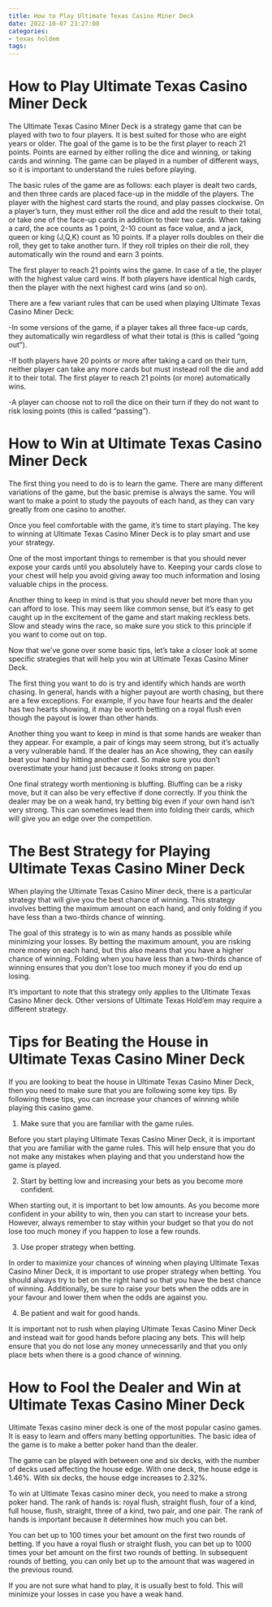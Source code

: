 ```yaml
---
title: How to Play Ultimate Texas Casino Miner Deck
date: 2022-10-07 23:27:08
categories:
- texas holdem
tags:
---
```



#  How to Play Ultimate Texas Casino Miner Deck

The Ultimate Texas Casino Miner Deck is a strategy game that can be played with two to four players. It is best suited for those who are eight years or older. The goal of the game is to be the first player to reach 21 points. Points are earned by either rolling the dice and winning, or taking cards and winning. The game can be played in a number of different ways, so it is important to understand the rules before playing.

The basic rules of the game are as follows: each player is dealt two cards, and then three cards are placed face-up in the middle of the players. The player with the highest card starts the round, and play passes clockwise. On a player’s turn, they must either roll the dice and add the result to their total, or take one of the face-up cards in addition to their two cards. When taking a card, the ace counts as 1 point, 2-10 count as face value, and a jack, queen or king (J,Q,K) count as 10 points. If a player rolls doubles on their die roll, they get to take another turn. If they roll triples on their die roll, they automatically win the round and earn 3 points.

The first player to reach 21 points wins the game. In case of a tie, the player with the highest value card wins. If both players have identical high cards, then the player with the next highest card wins (and so on).

There are a few variant rules that can be used when playing Ultimate Texas Casino Miner Deck:

-In some versions of the game, if a player takes all three face-up cards, they automatically win regardless of what their total is (this is called “going out”).

-If both players have 20 points or more after taking a card on their turn, neither player can take any more cards but must instead roll the die and add it to their total. The first player to reach 21 points (or more) automatically wins.

-A player can choose not to roll the dice on their turn if they do not want to risk losing points (this is called “passing”).

#  How to Win at Ultimate Texas Casino Miner Deck

The first thing you need to do is to learn the game. There are many different variations of the game, but the basic premise is always the same. You will want to make a point to study the payouts of each hand, as they can vary greatly from one casino to another.

Once you feel comfortable with the game, it’s time to start playing. The key to winning at Ultimate Texas Casino Miner Deck is to play smart and use your strategy.

One of the most important things to remember is that you should never expose your cards until you absolutely have to. Keeping your cards close to your chest will help you avoid giving away too much information and losing valuable chips in the process.

Another thing to keep in mind is that you should never bet more than you can afford to lose. This may seem like common sense, but it’s easy to get caught up in the excitement of the game and start making reckless bets. Slow and steady wins the race, so make sure you stick to this principle if you want to come out on top.

Now that we’ve gone over some basic tips, let’s take a closer look at some specific strategies that will help you win at Ultimate Texas Casino Miner Deck.

The first thing you want to do is try and identify which hands are worth chasing. In general, hands with a higher payout are worth chasing, but there are a few exceptions. For example, if you have four hearts and the dealer has two hearts showing, it may be worth betting on a royal flush even though the payout is lower than other hands.

Another thing you want to keep in mind is that some hands are weaker than they appear. For example, a pair of kings may seem strong, but it’s actually a very vulnerable hand. If the dealer has an Ace showing, they can easily beat your hand by hitting another card. So make sure you don’t overestimate your hand just because it looks strong on paper.

One final strategy worth mentioning is bluffing. Bluffing can be a risky move, but it can also be very effective if done correctly. If you think the dealer may be on a weak hand, try betting big even if your own hand isn’t very strong. This can sometimes lead them into folding their cards, which will give you an edge over the competition.

#  The Best Strategy for Playing Ultimate Texas Casino Miner Deck 

When playing the Ultimate Texas Casino Miner deck, there is a particular strategy that will give you the best chance of winning. This strategy involves betting the maximum amount on each hand, and only folding if you have less than a two-thirds chance of winning.

The goal of this strategy is to win as many hands as possible while minimizing your losses. By betting the maximum amount, you are risking more money on each hand, but this also means that you have a higher chance of winning. Folding when you have less than a two-thirds chance of winning ensures that you don’t lose too much money if you do end up losing.

It’s important to note that this strategy only applies to the Ultimate Texas Casino Miner deck. Other versions of Ultimate Texas Hold’em may require a different strategy.

#  Tips for Beating the House in Ultimate Texas Casino Miner Deck 

If you are looking to beat the house in Ultimate Texas Casino Miner Deck, then you need to make sure that you are following some key tips. By following these tips, you can increase your chances of winning while playing this casino game.

1. Make sure that you are familiar with the game rules.

Before you start playing Ultimate Texas Casino Miner Deck, it is important that you are familiar with the game rules. This will help ensure that you do not make any mistakes when playing and that you understand how the game is played.

2. Start by betting low and increasing your bets as you become more confident.

When starting out, it is important to bet low amounts. As you become more confident in your ability to win, then you can start to increase your bets. However, always remember to stay within your budget so that you do not lose too much money if you happen to lose a few rounds.

3. Use proper strategy when betting.

In order to maximize your chances of winning when playing Ultimate Texas Casino Miner Deck, it is important to use proper strategy when betting. You should always try to bet on the right hand so that you have the best chance of winning. Additionally, be sure to raise your bets when the odds are in your favour and lower them when the odds are against you.

4. Be patient and wait for good hands.

It is important not to rush when playing Ultimate Texas Casino Miner Deck and instead wait for good hands before placing any bets. This will help ensure that you do not lose any money unnecessarily and that you only place bets when there is a good chance of winning.

#  How to Fool the Dealer and Win at Ultimate Texas Casino Miner Deck

Ultimate Texas casino miner deck is one of the most popular casino games. It is easy to learn and offers many betting opportunities. The basic idea of the game is to make a better poker hand than the dealer.

The game can be played with between one and six decks, with the number of decks used affecting the house edge. With one deck, the house edge is 1.46%. With six decks, the house edge increases to 2.32%.

To win at Ultimate Texas casino miner deck, you need to make a strong poker hand. The rank of hands is: royal flush, straight flush, four of a kind, full house, flush, straight, three of a kind, two pair, and one pair. The rank of hands is important because it determines how much you can bet.

You can bet up to 100 times your bet amount on the first two rounds of betting. If you have a royal flush or straight flush, you can bet up to 1000 times your bet amount on the first two rounds of betting. In subsequent rounds of betting, you can only bet up to the amount that was wagered in the previous round.

If you are not sure what hand to play, it is usually best to fold. This will minimize your losses in case you have a weak hand.